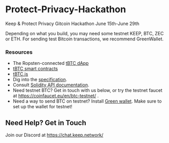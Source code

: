 # Protect-Privacy-Hackathon
Keep &amp; Protect Privacy Gitcoin Hackathon 
June 15th-June 29th 

Depending on what you build, you may need some testnet KEEP, BTC, ZEC or ETH. For sending test Bitcoin transactions, we recommend GreenWallet.

### Resources

 * The Ropsten-connected [tBTC dApp](http://dapp.test.tbtc.network)
 * [tBTC smart contracts](https://github.com/keep-network/tbtc)
 * [tBTC.js](https://github.com/keep-network/tbtc.js)
 * Dig into the [specification](http://docs.keep.network/tbtc/).
 * Consult [Solidity API documentation](http://docs.keep.network/tbtc/solidity/).
 * Need testnet BTC? Get in touch with us below, or try the testnet faucet at https://coinfaucet.eu/en/btc-testnet/ .
 * Need a way to send BTC on testnet? Install [Green wallet](https://blockstream.com/green/). Make sure to set up the wallet for testnet!

## Need Help? Get in Touch

Join our Discord at https://chat.keep.network/

